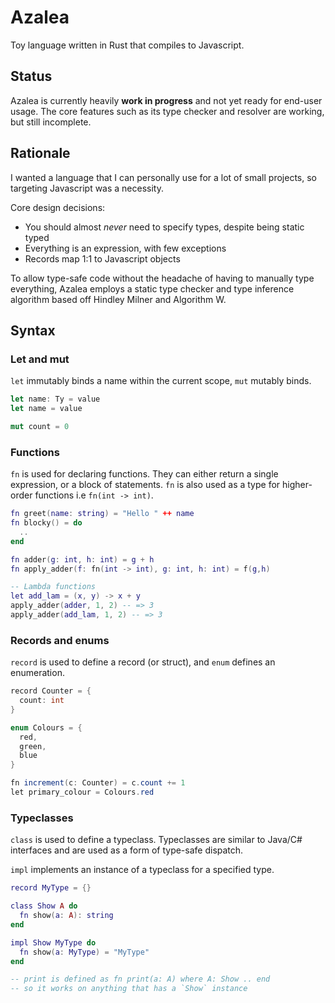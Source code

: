 # Azalea

Toy language written in Rust that compiles to Javascript.

## Status

Azalea is currently heavily **work in progress** and not yet ready for end-user usage.
The core features such as its type checker and resolver are working, but still incomplete.

## Rationale

I wanted a language that I can personally use for a lot of small projects, so targeting Javascript was a necessity.

Core design decisions:

- You should almost _never_ need to specify types, despite being static typed
- Everything is an expression, with few exceptions
- Records map 1:1 to Javascript objects

To allow type-safe code without the headache of having to manually type everything, Azalea employs a static
type checker and type inference algorithm based off Hindley Milner and Algorithm W.

## Syntax

### Let and mut

`let` immutably binds a name within the current scope, `mut` mutably binds.

```rs
let name: Ty = value
let name = value

mut count = 0
```

### Functions

`fn` is used for declaring functions. They can either return a single expression, or a block of statements.
`fn` is also used as a type for higher-order functions i.e `fn(int -> int)`.

```lua
fn greet(name: string) = "Hello " ++ name
fn blocky() = do
  ..
end

fn adder(g: int, h: int) = g + h
fn apply_adder(f: fn(int -> int), g: int, h: int) = f(g,h)

-- Lambda functions
let add_lam = (x, y) -> x + y
apply_adder(adder, 1, 2) -- => 3
apply_adder(add_lam, 1, 2) -- => 3
```

### Records and enums

`record` is used to define a record (or struct), and `enum` defines an enumeration.

```cs
record Counter = {
  count: int
}

enum Colours = {
  red,
  green,
  blue
}

fn increment(c: Counter) = c.count += 1
let primary_colour = Colours.red
```

### Typeclasses

`class` is used to define a typeclass. Typeclasses are similar to Java/C# interfaces
and are used as a form of type-safe dispatch.

`impl` implements an instance of a typeclass for a specified type.

```lua
record MyType = {}

class Show A do
  fn show(a: A): string
end

impl Show MyType do
  fn show(a: MyType) = "MyType"
end

-- print is defined as fn print(a: A) where A: Show .. end
-- so it works on anything that has a `Show` instance
```
